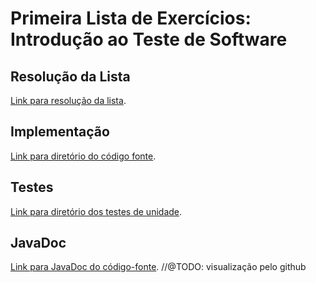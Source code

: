 # Primeira Lista de Exercícios: Introdução ao Teste de Software

## Resolução da Lista
[Link para resolução da lista](Resolução%20Lista1.md).

## Implementação
[Link para diretório do código fonte](src).

## Testes
[Link para diretório dos testes de unidade](test).

## JavaDoc
[Link para JavaDoc do código-fonte](docs/index.html). //@TODO: visualização pelo github